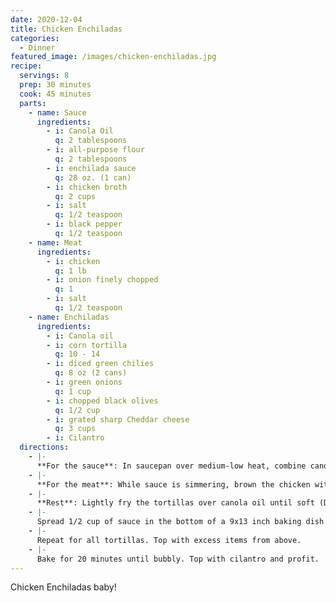```yaml
---
date: 2020-12-04
title: Chicken Enchiladas
categories:
  - Dinner
featured_image: /images/chicken-enchiladas.jpg
recipe:
  servings: 8
  prep: 30 minutes
  cook: 45 minutes
  parts:
    - name: Sauce
      ingredients:
        - i: Canola Oil
          q: 2 tablespoons
        - i: all-purpose flour
          q: 2 tablespoons
        - i: enchilada sauce
          q: 28 oz. (1 can)
        - i: chicken broth
          q: 2 cups
        - i: salt
          q: 1/2 teaspoon
        - i: black pepper
          q: 1/2 teaspoon
    - name: Meat
      ingredients:
        - i: chicken
          q: 1 lb
        - i: onion finely chopped
          q: 1
        - i: salt
          q: 1/2 teaspoon
    - name: Enchiladas
      ingredients:
        - i: Canola oil
        - i: corn tortilla
          q: 10 - 14
        - i: diced green chilies
          q: 8 oz (2 cans)
        - i: green onions
          q: 1 cup
        - i: chopped black olives
          q: 1/2 cup
        - i: grated sharp Cheddar cheese
          q: 3 cups
        - i: Cilantro
  directions:
    - |-
      **For the sauce**: In saucepan over medium-low heat, combine canola oil and flour. whisk together and allow to bubble for 1 minute. Pour in the red sauce, chicken broth, salt, and pepper. Bring to boil. Reduce heat and simmer while you prepare the other ingredients.
    - |-
      **For the meat**: While sauce is simmering, brown the chicken with the onions in a large skillet over medium-high heat. Add the salt, stir to combine. Turn off the heat and set aside.
    - |-
      **Rest**: Lightly fry the tortillas over canola oil until soft (Do not crisp). Drain on a paper towel-lined plate. Preheat oven to 350 degrees F.
    - |- 
      Spread 1/2 cup of sauce in the bottom of a 9x13 inch baking dish. Dip each tortilla into the sauce. set the tortilla on a plate. Place some of the meat, chilies, green onions, and black olives. Top with lots of cheddar. Roll up tortilla, place in baking dish. 
    - |-
      Repeat for all tortillas. Top with excess items from above. 
    - |-
      Bake for 20 minutes until bubbly. Top with cilantro and profit. 
---
```

Chicken Enchiladas baby!